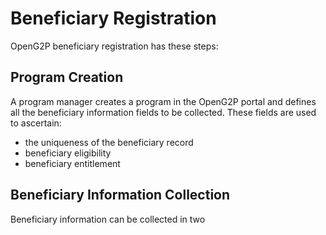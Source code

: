 # Beneficiary Registration

OpenG2P beneficiary registration has these steps:

## Program Creation

A program manager creates a program in the OpenG2P portal and defines all the beneficiary information fields to be collected. These fields are used to ascertain:

* &#x20;the uniqueness of the beneficiary record
* beneficiary eligibility
* beneficiary entitlement

## Beneficiary Information Collection

Beneficiary information can be collected in two

